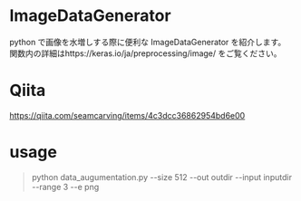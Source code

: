 # ImageDataGenerator

python で画像を水増しする際に便利な ImageDataGenerator を紹介します。
関数内の詳細はhttps://keras.io/ja/preprocessing/image/ をご覧ください。

# Qiita

https://qiita.com/seamcarving/items/4c3dcc36862954bd6e00

# usage

> python data_augumentation.py --size 512 --out outdir --input inputdir --range 3 --e png

